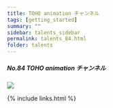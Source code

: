 ```yaml
---
title: TOHO animation チャンネル
tags: [getting_started]
summary: ""
sidebar: talents_sidebar
permalink: talents_84.html
folder: talents
---
```



##### No.84 TOHO animation チャンネル

![](https://yt3.ggpht.com/ytc/AKedOLS1-myzEhCYRSdSJ_W0UO8NOYXalRAkZYpGWjHV=s176-c-k-c0x00ffffff-no-rj)





{% include links.html %}
